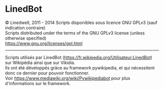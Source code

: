 LinedBot
========
© Linedwell, 2011 - 2014
Scripts disponibles sous licence GNU GPLv3 (sauf indication contraire)<br />
Scripts distributed under the terms of the GNU GPLv3 license (unless otherwise specified)<br />
https://www.gnu.org/licenses/gpl.html

---------
Scripts utilisés par LinedBot (https://fr.wikipedia.org/Utilisateur:LinedBot) sur Wikipédia ainsi que sur Vikidia.<br />
Ils ont été développés grâce au framework pywikipedia, et qui nécessitent donc ce dernier pour pouvoir fonctionner.<br />
Voir https://www.mediawiki.org/wiki/Pywikipediabot pour plus d'informations sur le framework.
